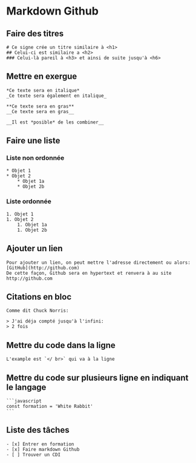 # Markdown Github
   
## Faire des titres   

    # Ce signe crée un titre similaire à <h1>
    ## Celui-ci est similaire a <h2>
    ### Celui-là pareil à <h3> et ainsi de suite jusqu'à <h6>
    
    
## Mettre en exergue

    *Ce texte sera en italique*
    _Ce texte sera également en italique_
    
    **Ce texte sera en gras**
    __Ce texte sera en gras__
    
    __Il est *posible* de les combiner__
    
    
    
## Faire une liste

### Liste non ordonnée   
   
    * Objet 1
    * Objet 2
        * Objet 1a
        * Objet 2b

### Liste ordonnée

    1. Objet 1
    1. Objet 2
        1. Objet 1a
        1. Objet 2b
        

## Ajouter un lien

    Pour ajouter un lien, on peut mettre l'adresse directement ou alors:
    [GitHub](http://github.com)
    De cette façon, Github sera en hypertext et renvera à au site http://github.com
    
    
## Citations en bloc

    Comme dit Chuck Norris:

    > J'ai déja compté jusqu'à l'infini:
    > 2 fois
    
    
## Mettre du code dans la ligne

    L'example est `</ br>` qui va à la ligne
    
    
## Mettre du code sur plusieurs ligne en indiquant le langage

    ```javascript
    const formation = 'White Rabbit'
    ```
    
    
## Liste des tâches

    - [x] Entrer en formation         
    - [x] Faire markdown Github
    - [ ] Trouver un CDI       
    
        
